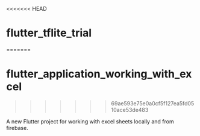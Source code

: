 <<<<<<< HEAD
# flutter_tflite_trial
=======
# flutter_application_working_with_excel
>>>>>>> 69ae593e75e0a0cf5f127ea5fd0510ace53de483

A new Flutter project for working with excel sheets locally and from firebase.


